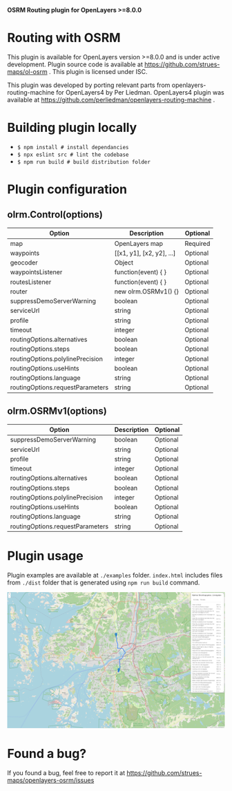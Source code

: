 **OSRM Routing plugin for OpenLayers >=8.0.0**

Routing with OSRM
=================
This plugin is available for OpenLayers version >=8.0.0 and is under active development.
Plugin source code is available at https://github.com/strues-maps/ol-osrm .
This plugin is licensed under ISC.

This plugin was developed by porting relevant parts from openlayers-routing-machine for
OpenLayers4 by Per Liedman. OpenLayers4 plugin was available at https://github.com/perliedman/openlayers-routing-machine .


Building plugin locally
=======================
- `$ npm install # install dependancies`
- `$ npx eslint src # lint the codebase`
- `$ npm run build # build distribution folder`


Plugin configuration
====================

olrm.Control(options)
---------------------

| Option                           | Description               | Optional |
|----------------------------------|---------------------------|----------|
| map                              | OpenLayers map            | Required |
| waypoints                        | [[x1, y1], [x2, y2], ...] | Optional |
| geocoder                         | Object                    | Optional |
| waypointsListener                | function(event) { }       | Optional |
| routesListener                   | function(event) { }       | Optional |
| router                           | new olrm.OSRMv1() {}      | Optional |
| suppressDemoServerWarning        | boolean                   | Optional |
| serviceUrl                       | string                    | Optional |
| profile                          | string                    | Optional |
| timeout                          | integer                   | Optional |
| routingOptions.alternatives      | boolean                   | Optional |
| routingOptions.steps             | boolean                   | Optional |
| routingOptions.polylinePrecision | integer                   | Optional |
| routingOptions.useHints          | boolean                   | Optional |
| routingOptions.language          | string                    | Optional |
| routingOptions.requestParameters | string                    | Optional |

olrm.OSRMv1(options)
--------------------

| Option                           | Description               | Optional |
|----------------------------------|---------------------------|----------|
| suppressDemoServerWarning        | boolean                   | Optional |
| serviceUrl                       | string                    | Optional |
| profile                          | string                    | Optional |
| timeout                          | integer                   | Optional |
| routingOptions.alternatives      | boolean                   | Optional |
| routingOptions.steps             | boolean                   | Optional |
| routingOptions.polylinePrecision | integer                   | Optional |
| routingOptions.useHints          | boolean                   | Optional |
| routingOptions.language          | string                    | Optional |
| routingOptions.requestParameters | string                    | Optional |


Plugin usage
============
Plugin examples are available at `./examples` folder. `index.html` includes
files from `./dist` folder that is generated using `npm run build` command. 

![route example](examples/example.png)


Found a bug?
===================================
If you found a bug, feel free to report it at https://github.com/strues-maps/openlayers-osrm/issues

